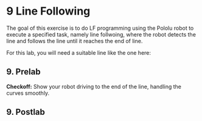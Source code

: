 # 9 Line Following

The goal of this exercise is to do LF programming using the Pololu robot to execute a specified task, namely line follwoing, where the robot detects the line and follows the line until it reaches the end of line.

For this lab, you will need a suitable line like the one here:
<!---
TODO(@the-systematic-chaos): Add a picture of a line following track.
-->

## 9. Prelab

**Checkoff:** Show your robot driving to the end of the line, handling the curves smoothly.

## 9. Postlab

